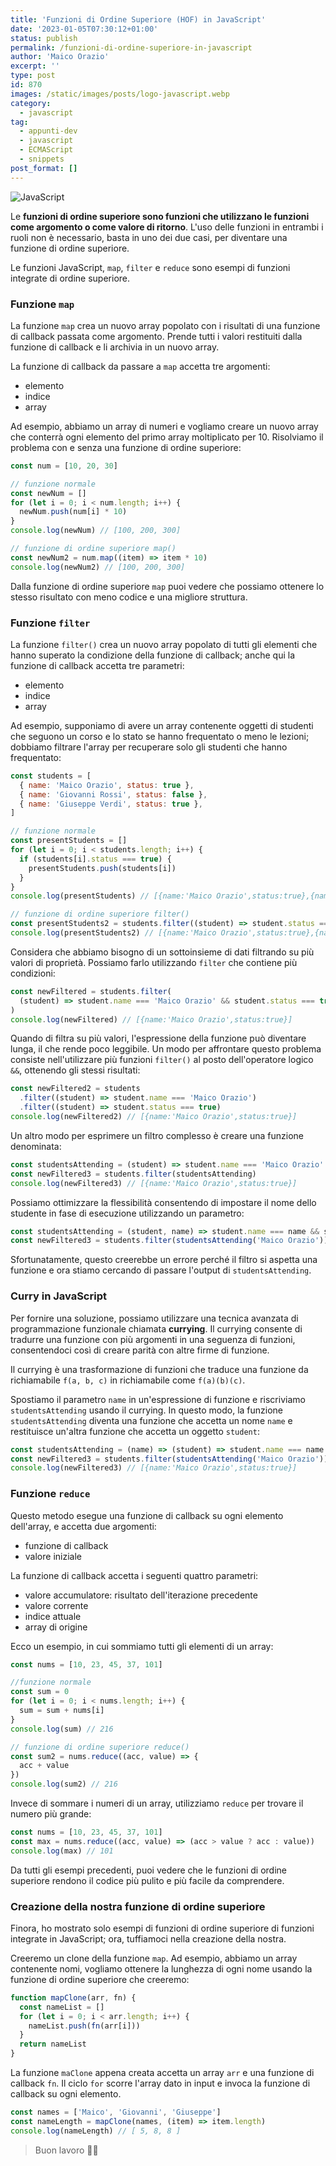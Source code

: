 ```yaml
---
title: 'Funzioni di Ordine Superiore (HOF) in JavaScript'
date: '2023-01-05T07:30:12+01:00'
status: publish
permalink: /funzioni-di-ordine-superiore-in-javascript
author: 'Maico Orazio'
excerpt: ''
type: post
id: 870
images: /static/images/posts/logo-javascript.webp
category:
  - javascript
tag:
  - appunti-dev
  - javascript
  - ECMAScript
  - snippets
post_format: []
---
```


![JavaScript](/static/images/posts/logo-javascript.webp)

Le **funzioni di ordine superiore sono funzioni che utilizzano le funzioni come argomento o come valore di ritorno**.
L'uso delle funzioni in entrambi i ruoli non è necessario, basta in uno dei due casi, per diventare una funzione di
ordine superiore.

Le funzioni JavaScript, `map`, `filter` e `reduce` sono esempi di funzioni integrate di ordine superiore.

### Funzione `map`

La funzione `map` crea un nuovo array popolato con i risultati di una funzione di callback passata come argomento.
Prende tutti i valori restituiti dalla funzione di callback e li archivia in un nuovo array.

La funzione di callback da passare a `map` accetta tre argomenti:

- elemento
- indice
- array

Ad esempio, abbiamo un array di numeri e vogliamo creare un nuovo array che conterrà ogni elemento del primo array
moltiplicato per 10. Risolviamo il problema con e senza una funzione di ordine superiore:

```javascript
const num = [10, 20, 30]

// funzione normale
const newNum = []
for (let i = 0; i < num.length; i++) {
  newNum.push(num[i] * 10)
}
console.log(newNum) // [100, 200, 300]

// funzione di ordine superiore map()
const newNum2 = num.map((item) => item * 10)
console.log(newNum2) // [100, 200, 300]
```

Dalla funzione di ordine superiore `map` puoi vedere che possiamo ottenere lo stesso risultato con meno codice e una
migliore struttura.

### Funzione `filter`

La funzione `filter()` crea un nuovo array popolato di tutti gli elementi che hanno superato la condizione della
funzione di callback; anche qui la funzione di callback accetta tre parametri:

- elemento
- indice
- array

Ad esempio, supponiamo di avere un array contenente oggetti di studenti che seguono un corso e lo stato se hanno
frequentato o meno le lezioni; dobbiamo filtrare l'array per recuperare solo gli studenti che hanno frequentato:

```javascript
const students = [
  { name: 'Maico Orazio', status: true },
  { name: 'Giovanni Rossi', status: false },
  { name: 'Giuseppe Verdi', status: true },
]

// funzione normale
const presentStudents = []
for (let i = 0; i < students.length; i++) {
  if (students[i].status === true) {
    presentStudents.push(students[i])
  }
}
console.log(presentStudents) // [{name:'Maico Orazio',status:true},{name:'Giuseppe Verdi',status:true}]

// funzione di ordine superiore filter()
const presentStudents2 = students.filter((student) => student.status === true)
console.log(presentStudents2) // [{name:'Maico Orazio',status:true},{name:'Giuseppe Verdi',status:true}]
```

Considera che abbiamo bisogno di un sottoinsieme di dati filtrando su più valori di proprietà. Possiamo farlo utilizzando
`filter` che contiene più condizioni:

```javascript
const newFiltered = students.filter(
  (student) => student.name === 'Maico Orazio' && student.status === true
)
console.log(newFiltered) // [{name:'Maico Orazio',status:true}]
```

Quando di filtra su più valori, l'espressione della funzione può diventare lunga, il che rende poco leggibile. Un modo
per affrontare questo problema consiste nell'utilizzare più funzioni `filter()` al posto dell'operatore
logico `&&`, ottenendo gli stessi risultati:

```javascript
const newFiltered2 = students
  .filter((student) => student.name === 'Maico Orazio')
  .filter((student) => student.status === true)
console.log(newFiltered2) // [{name:'Maico Orazio',status:true}]
```

Un altro modo per esprimere un filtro complesso è creare una funzione denominata:

```javascript
const studentsAttending = (student) => student.name === 'Maico Orazio' && student.status === true
const newFiltered3 = students.filter(studentsAttending)
console.log(newFiltered3) // [{name:'Maico Orazio',status:true}]
```

Possiamo ottimizzare la flessibilità consentendo di impostare il nome dello studente in fase di esecuzione utilizzando
un parametro:

```javascript
const studentsAttending = (student, name) => student.name === name && student.status === true
const newFiltered3 = students.filter(studentsAttending('Maico Orazio')) // Error
```

Sfortunatamente, questo creerebbe un errore perché il filtro si aspetta una funzione e ora stiamo cercando di passare
l'output di `studentsAttending`.

### Curry in JavaScript

Per fornire una soluzione, possiamo utilizzare una tecnica avanzata di programmazione funzionale chiamata **currying**.
Il currying consente di tradurre una funzione con più argomenti in una seguenza di funzioni, consentendoci così di
creare parità con altre firme di funzione.

Il currying è una trasformazione di funzioni che traduce una funzione da richiamabile `f(a, b, c)` in richiamabile
come `f(a)(b)(c)`.

Spostiamo il parametro `name` in un'espressione di funzione e riscriviamo `studentsAttending` usando il currying. In
questo modo, la funzione `studentsAttending` diventa una funzione che accetta un nome `name` e restituisce un'altra
funzione che accetta un oggetto `student`:

```javascript
const studentsAttending = (name) => (student) => student.name === name && student.status === true
const newFiltered3 = students.filter(studentsAttending('Maico Orazio'))
console.log(newFiltered3) // [{name:'Maico Orazio',status:true}]
```

### Funzione `reduce`

Questo metodo esegue una funzione di callback su ogni elemento dell'array, e accetta due argomenti:

- funzione di callback
- valore iniziale

La funzione di callback accetta i seguenti quattro parametri:

- valore accumulatore: risultato dell'iterazione precedente
- valore corrente
- indice attuale
- array di origine

Ecco un esempio, in cui sommiamo tutti gli elementi di un array:

```javascript
const nums = [10, 23, 45, 37, 101]

//funzione normale
const sum = 0
for (let i = 0; i < nums.length; i++) {
  sum = sum + nums[i]
}
console.log(sum) // 216

// funzione di ordine superiore reduce()
const sum2 = nums.reduce((acc, value) => {
  acc + value
})
console.log(sum2) // 216
```

Invece di sommare i numeri di un array, utilizziamo `reduce` per trovare il numero più grande:

```javascript
const nums = [10, 23, 45, 37, 101]
const max = nums.reduce((acc, value) => (acc > value ? acc : value))
console.log(max) // 101
```

Da tutti gli esempi precedenti, puoi vedere che le funzioni di ordine superiore rendono il codice più pulito e più
facile da comprendere.

### Creazione della nostra funzione di ordine superiore

Finora, ho mostrato solo esempi di funzioni di ordine superiore di funzioni integrate in JavaScript; ora, tuffiamoci
nella creazione della nostra.

Creeremo un clone della funzione `map`. Ad esempio, abbiamo un array contenente nomi, vogliamo ottenere la lunghezza
di ogni nome usando la funzione di ordine superiore che creeremo:

```javascript
function mapClone(arr, fn) {
  const nameList = []
  for (let i = 0; i < arr.length; i++) {
    nameList.push(fn(arr[i]))
  }
  return nameList
}
```

La funzione `maClone` appena creata accetta un array `arr` e una funzione di callback `fn`. Il ciclo `for` scorre
l'array dato in input e invoca la funzione di callback su ogni elemento.

```javascript
const names = ['Maico', 'Giovanni', 'Giuseppe']
const nameLength = mapClone(names, (item) => item.length)
console.log(nameLength) // [ 5, 8, 8 ]
```

> Buon lavoro 👨‍💻
